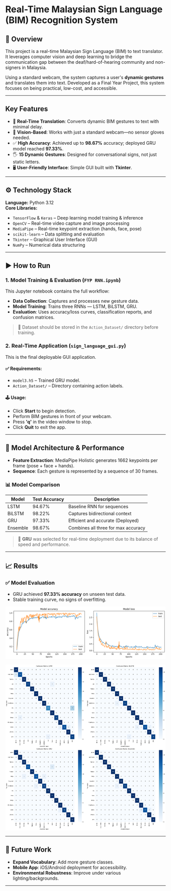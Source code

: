 # Real-Time Malaysian Sign Language (BIM) Recognition System

## 📖 Overview
This project is a real-time Malaysian Sign Language (BIM) to text translator. It leverages computer vision and deep learning to bridge the communication gap between the deaf/hard-of-hearing community and non-signers in Malaysia.

Using a standard webcam, the system captures a user's **dynamic gestures** and translates them into text. Developed as a Final Year Project, this system focuses on being practical, low-cost, and accessible.

---

## Key Features
- 🔁 **Real-Time Translation**: Converts dynamic BIM gestures to text with minimal delay.
- 🎥 **Vision-Based**: Works with just a standard webcam—no sensor gloves needed.
- ✅ **High Accuracy**: Achieved up to **98.67%** accuracy; deployed GRU model reached **97.33%**.
- 🖐️ **15 Dynamic Gestures**: Designed for conversational signs, not just static letters.
- 🖥️ **User-Friendly Interface**: Simple GUI built with **Tkinter**.

---

## ⚙️ Technology Stack

**Language:** Python 3.12  
**Core Libraries:**
- `TensorFlow` & `Keras` – Deep learning model training & inference  
- `OpenCV` – Real-time video capture and image processing  
- `MediaPipe` – Real-time keypoint extraction (hands, face, pose)  
- `scikit-learn` – Data splitting and evaluation  
- `Tkinter` – Graphical User Interface (GUI)  
- `NumPy` – Numerical data structuring

---

## ▶️ How to Run

### 1. Model Training & Evaluation (`FYP RNN.ipynb`)

This Jupyter notebook contains the full workflow:

* **Data Collection**: Captures and processes new gesture data.
* **Model Training**: Trains three RNNs — LSTM, BiLSTM, GRU.
* **Evaluation**: Uses accuracy/loss curves, classification reports, and confusion matrices.

> 📁 Dataset should be stored in the `Action_Dataset/` directory before training.

### 2. Real-Time Application (`sign_language_gui.py`)

This is the final deployable GUI application.

#### ✅ Requirements:

* `model3.h5` – Trained GRU model.
* `Action_Dataset/` – Directory containing action labels.

#### 🕹️ Usage:

* Click **Start** to begin detection.
* Perform BIM gestures in front of your webcam.
* Press **'q'** in the video window to stop.
* Click **Quit** to exit the app.

---

## 🧠 Model Architecture & Performance

* **Feature Extraction**: MediaPipe Holistic generates 1662 keypoints per frame (pose + face + hands).
* **Sequence**: Each gesture is represented by a sequence of 30 frames.

### 📊 Model Comparison

| Model    | Test Accuracy | Description                         |
| -------- | ------------- | ----------------------------------- |
| LSTM     | 94.67%        | Baseline RNN for sequences          |
| BiLSTM   | 98.22%        | Captures bidirectional context      |
| GRU      | 97.33%        | Efficient and accurate (Deployed)   |
| Ensemble | 98.67%        | Combines all three for max accuracy |

> 🎯 **GRU** was selected for real-time deployment due to its balance of speed and performance.

---

## 📈 Results

### ✅ Model Evaluation

* GRU achieved **97.33% accuracy** on unseen test data.
* Stable training curve, no signs of overfitting.

![Training Curves](images/training-curve.png)

![Confusion Matrices](images/confusion-matrix.png)

---

## 🔮 Future Work

* **Expand Vocabulary**: Add more gesture classes.
* **Mobile App**: iOS/Android deployment for accessibility.
* **Environmental Robustness**: Improve under various lighting/backgrounds.

---
